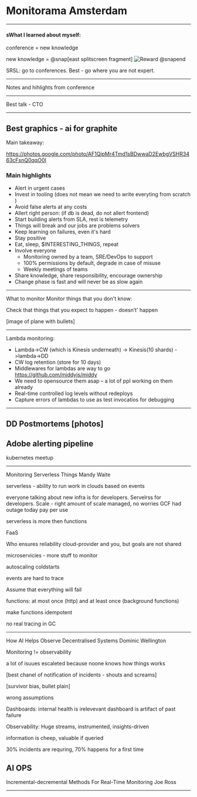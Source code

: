 # Monitorama Amsterdam  

---
#### sWhat I learned about myself:

conference =  new knowledge

new knowledge = @snap[east splitscreen fragment]
![Reward](https://www.leafscience.com/wp-content/uploads/2014/05/marijuana-and-dopamine-2.jpg) 
@snapend

SRSL: go to conferences. Best - go where you are not expert.

--- 
Notes and hihlights from conference

---

Best talk - CTO

---
Best graphics - ai for graphite
---

Main takeaway:

https://photos.google.com/photo/AF1QipMr4Tmd1sBDwwaD2EwbgVSHR3463cFsnQ0qqO0I


### Main highlights

- Alert in urgent cases
- Invest in tooling (does not mean we need to write everyting from scratch​)
- Avoid false alerts at any costs​ 
- Allert right person: (if db is dead, do not allert frontend)​
- Start building alerts from SLA, rest is telemetry​
- Things will break and our jobs are problems solvers​
- Keep learning on failures, even it's hard​
- Stay positive 
- Eat, sleep, $INTERESTING_THINGS, repeat​
- Involve everyone​
    - Monitoring owned by a team, SRE/DevOps to support​
    - 100% permissions by default, degrade in case of misuse​
    - Weekly meetings of teams​
- Share knowledge, share responsibility, encourage ownership
- Change phase is fast and will never be as slow again
---
What to monitor​
Monitor things that you don't know:​

Check that things that you expect to happen - doesn’t' happen

[image of plane with bullets]

---
Lambda monitoring:
- Lambda->CW (which is Kinesis underneath) -> Kinesis(10 shards) ->lambda->DD​
- CW log retention (store for 10 days)​
- Middlewares for lambdas are way to go https://github.com/middyjs/middy ​
- We need to opensource them asap – a lot of ppl working on them already​
- Real-time controlled log levels without redeploys
- Capture errors of lambdas to use as test invocatios for debugging
---
DD Postmortems
[photos] 
---
Adobe alerting pipeline
---
kubernetes meetup


---
Monitoring Serverless Things
Mandy Waite

serverless - ability to run work in clouds based on events

everyone talking about new infra is for developers. Servelrss for developers.
Scale - right amount of scale
managed, no worries
GCF had outage today
pay per use

serverless is more then functions

FaaS

Who ensures reliability
cloud-provider and you, but goals are not shared

microservicies - more stuff to monitor

autoscaling
coldstarts

events are hard to trace

Assume that everything will fail

functions: at most once (http) and at least once (background functions)

make functions idempotent

no real tracing in GC

---
How AI Helps Observe Decentralised Systems
Dominic Wellington

Monitoring != observability

a lot of isuues escaleted because noone knows how things works

[best chanel of notification of incidents - shouts and screams]

[survivor bias, bullet plain] 

wrong assumptions

Dashboards:
internal health is irelevevant
dashboard is artifact of past failure

Observability:
Huge streams, instrumented, insights-driven

information is cheep, valuable if queried

30% incidents are requring, 70% happens for a first time

AI OPS
---
Incremental-decremental Methods For Real-Time Monitoring
Joe Ross

---


